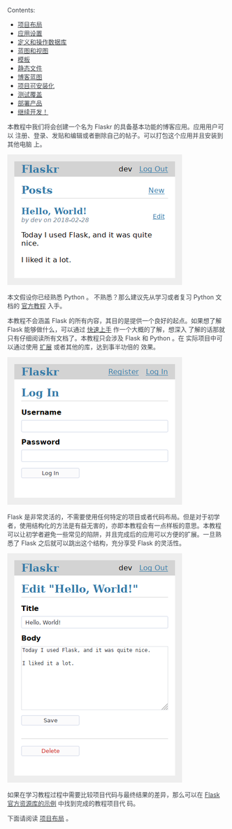 <font style="color:rgb(62, 67, 73);">Contents:</font>

+ [<font style="color:rgb(62, 67, 73);">项目布局</font>](https://dormousehole.readthedocs.io/en/latest/tutorial/layout.html)
+ [<font style="color:rgb(62, 67, 73);">应用设置</font>](https://dormousehole.readthedocs.io/en/latest/tutorial/factory.html)
+ [<font style="color:rgb(62, 67, 73);">定义和操作数据库</font>](https://dormousehole.readthedocs.io/en/latest/tutorial/database.html)
+ [<font style="color:rgb(62, 67, 73);">蓝图和视图</font>](https://dormousehole.readthedocs.io/en/latest/tutorial/views.html)
+ [<font style="color:rgb(62, 67, 73);">模板</font>](https://dormousehole.readthedocs.io/en/latest/tutorial/templates.html)
+ [<font style="color:rgb(62, 67, 73);">静态文件</font>](https://dormousehole.readthedocs.io/en/latest/tutorial/static.html)
+ [<font style="color:rgb(62, 67, 73);">博客蓝图</font>](https://dormousehole.readthedocs.io/en/latest/tutorial/blog.html)
+ [<font style="color:rgb(62, 67, 73);">项目可安装化</font>](https://dormousehole.readthedocs.io/en/latest/tutorial/install.html)
+ [<font style="color:rgb(62, 67, 73);">测试覆盖</font>](https://dormousehole.readthedocs.io/en/latest/tutorial/tests.html)
+ [<font style="color:rgb(62, 67, 73);">部署产品</font>](https://dormousehole.readthedocs.io/en/latest/tutorial/deploy.html)
+ [<font style="color:rgb(62, 67, 73);">继续开发！</font>](https://dormousehole.readthedocs.io/en/latest/tutorial/next.html)

<font style="color:rgb(62, 67, 73);">本教程中我们将会创建一个名为 Flaskr 的具备基本功能的博客应用。应用用户可以 注册、登录、发贴和编辑或者删除自己的帖子。可以打包这个应用并且安装到其他电脑 上。</font>

![](../../../images/1728065707674-8db0e390-42f9-441c-81f5-76a2f8db16a2.png)

<font style="color:rgb(62, 67, 73);">本文假设你已经熟悉 Python 。 不熟悉？那么建议先从学习或者复习 Python 文档的</font><font style="color:rgb(62, 67, 73);"> </font>[<font style="color:rgb(62, 67, 73);">官方教程</font>](https://docs.python.org/3/tutorial/)<font style="color:rgb(62, 67, 73);"> </font><font style="color:rgb(62, 67, 73);">入手。</font>

<font style="color:rgb(62, 67, 73);">本教程不会涵盖 Flask 的所有内容，其目的是提供一个良好的起点。如果想了解 Flask 能够做什么，可以通过</font><font style="color:rgb(62, 67, 73);"> </font>[<font style="color:rgb(62, 67, 73);">快速上手</font>](https://dormousehole.readthedocs.io/en/latest/quickstart.html)<font style="color:rgb(62, 67, 73);"> </font><font style="color:rgb(62, 67, 73);">作一个大概的了解，想深入 了解的话那就只有仔细阅读所有文档了。本教程只会涉及 Flask 和 Python 。在 实际项目中可以通过使用</font><font style="color:rgb(62, 67, 73);"> </font>[<font style="color:rgb(62, 67, 73);">扩展</font>](https://dormousehole.readthedocs.io/en/latest/extensions.html)<font style="color:rgb(62, 67, 73);"> </font><font style="color:rgb(62, 67, 73);">或者其他的库，达到事半功倍的 效果。</font>

![](../../../images/1728065707578-ea6537b7-07cf-4c86-b807-e3f1cc3c21a0.png)

<font style="color:rgb(62, 67, 73);">Flask 是非常灵活的，不需要使用任何特定的项目或者代码布局。但是对于初学 者，使用结构化的方法是有益无害的，亦即本教程会有一点样板的意思。本教程 可以让初学者避免一些常见的陷阱，并且完成后的应用可以方便的扩展。一旦熟 悉了 Flask 之后就可以跳出这个结构，充分享受 Flask 的灵活性。</font>

![](../../../images/1728065707664-8479e2af-51c3-4d99-83c6-18dbce122e41.png)

<font style="color:rgb(62, 67, 73);">如果在学习教程过程中需要比较项目代码与最终结果的差异，那么可以在</font><font style="color:rgb(62, 67, 73);"> </font>[<font style="color:rgb(62, 67, 73);">Flask 官方资源库的示例</font>](https://github.com/pallets/flask/tree/3.0.2/examples/tutorial)<font style="color:rgb(62, 67, 73);"> </font><font style="color:rgb(62, 67, 73);">中找到完成的教程项目代 码。</font>

<font style="color:rgb(62, 67, 73);">下面请阅读 </font>[<font style="color:rgb(62, 67, 73);">项目布局</font>](https://dormousehole.readthedocs.io/en/latest/tutorial/layout.html)<font style="color:rgb(62, 67, 73);"> 。</font>

